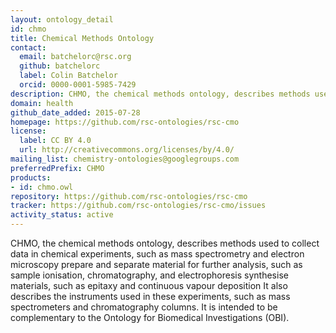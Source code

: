 ```yaml
---
layout: ontology_detail
id: chmo
title: Chemical Methods Ontology
contact:
  email: batchelorc@rsc.org
  github: batchelorc
  label: Colin Batchelor
  orcid: 0000-0001-5985-7429
description: CHMO, the chemical methods ontology, describes methods used to
domain: health
github_date_added: 2015-07-28
homepage: https://github.com/rsc-ontologies/rsc-cmo
license:
  label: CC BY 4.0
  url: http://creativecommons.org/licenses/by/4.0/
mailing_list: chemistry-ontologies@googlegroups.com
preferredPrefix: CHMO
products:
- id: chmo.owl
repository: https://github.com/rsc-ontologies/rsc-cmo
tracker: https://github.com/rsc-ontologies/rsc-cmo/issues
activity_status: active
---
```


CHMO, the chemical methods ontology, describes methods used to collect data in chemical experiments, such as mass spectrometry and electron microscopy prepare and separate material for further analysis, such as sample ionisation, chromatography, and electrophoresis synthesise materials, such as epitaxy and continuous vapour deposition It also describes the instruments used in these experiments, such as mass spectrometers and chromatography columns. It is intended to be complementary to the Ontology for Biomedical Investigations (OBI).
